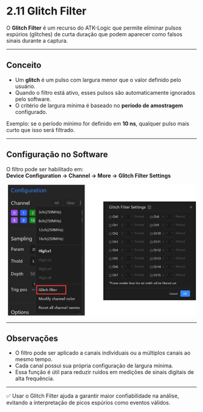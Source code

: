# 2.11 Glitch Filter

O **Glitch Filter** é um recurso do ATK-Logic que permite eliminar pulsos espúrios (glitches) de curta duração que podem aparecer como falsos sinais durante a captura.

---

## Conceito
- Um **glitch** é um pulso com largura menor que o valor definido pelo usuário.  
- Quando o filtro está ativo, esses pulsos são automaticamente ignorados pelo software.  
- O critério de largura mínima é baseado no **período de amostragem** configurado.

Exemplo: se o período mínimo for definido em **10 ns**, qualquer pulso mais curto que isso será filtrado.

---

## Configuração no Software
O filtro pode ser habilitado em:  
**Device Configuration → Channel → More → Glitch Filter Settings**

![Glitch Filter Manual](../assets/glitch_filter_manual.png)

---

## Observações
- O filtro pode ser aplicado a canais individuais ou a múltiplos canais ao mesmo tempo.  
- Cada canal possui sua própria configuração de largura mínima.  
- Essa função é útil para reduzir ruídos em medições de sinais digitais de alta frequência.

---

✅ Usar o Glitch Filter ajuda a garantir maior confiabilidade na análise, evitando a interpretação de picos espúrios como eventos válidos.
